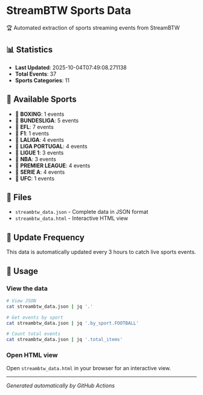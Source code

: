 # StreamBTW Sports Data

🏆 Automated extraction of sports streaming events from StreamBTW

## 📊 Statistics

- **Last Updated**: 2025-10-04T07:49:08.271138
- **Total Events**: 37
- **Sports Categories**: 11

## 🏅 Available Sports

- 🥊 **BOXING**: 1 events
- 🎯 **BUNDESLIGA**: 5 events
- 🎯 **EFL**: 7 events
- 🎯 **F1**: 1 events
- 🎯 **LALIGA**: 4 events
- 🎯 **LIGA PORTUGAL**: 4 events
- 🎯 **LIGUE 1**: 3 events
- 🎯 **NBA**: 3 events
- 🎯 **PREMIER LEAGUE**: 4 events
- 🎯 **SERIE A**: 4 events
- 🎯 **UFC**: 1 events


## 📁 Files

- `streambtw_data.json` - Complete data in JSON format
- `streambtw_data.html` - Interactive HTML view

## 🔄 Update Frequency

This data is automatically updated every 3 hours to catch live sports events.

## 📖 Usage

### View the data
```bash
# View JSON
cat streambtw_data.json | jq '.'

# Get events by sport
cat streambtw_data.json | jq '.by_sport.FOOTBALL'

# Count total events
cat streambtw_data.json | jq '.total_items'
```

### Open HTML view
Open `streambtw_data.html` in your browser for an interactive view.

---

*Generated automatically by GitHub Actions*
